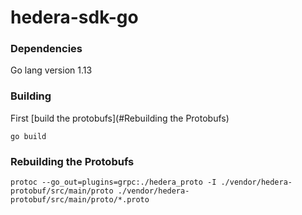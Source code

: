 # hedera-sdk-go

### Dependencies
Go lang version 1.13

### Building
First [build the protobufs](#Rebuilding the Protobufs)
```
go build
```

### Rebuilding the Protobufs
`protoc --go_out=plugins=grpc:./hedera_proto -I ./vendor/hedera-protobuf/src/main/proto ./vendor/hedera-protobuf/src/main/proto/*.proto`

